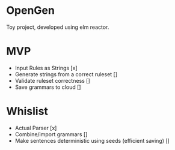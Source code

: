 # OpenGen
Toy project, developed using elm reactor.

# MVP
- Input Rules as Strings [x]
- Generate strings from a correct ruleset []
- Validate ruleset correctness []
- Save grammars to cloud []


# Whislist
- Actual Parser [x]
- Combine/import grammars []
- Make sentences deterministic using seeds (efficient saving) []